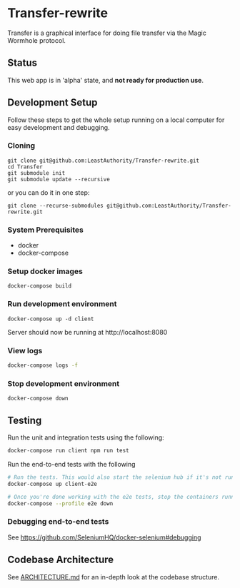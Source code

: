 # Transfer-rewrite

Transfer is a graphical interface for doing file transfer via the Magic Wormhole protocol.

## Status

This web app is in 'alpha' state, and **not ready for production use**.

## Development Setup

Follow these steps to get the whole setup running on a local computer for easy development and debugging.

### Cloning

```
git clone git@github.com:LeastAuthority/Transfer-rewrite.git
cd Transfer
git submodule init
git submodule update --recursive
```

or you can do it in one step:

```
git clone --recurse-submodules git@github.com:LeastAuthority/Transfer-rewrite.git
```

### System Prerequisites

- docker
- docker-compose

### Setup docker images

```
docker-compose build
```

### Run development environment

```
docker-compose up -d client
```

Server should now be running at http://localhost:8080

### View logs

```sh
docker-compose logs -f
```

### Stop development environment

```
docker-compose down
```

## Testing

Run the unit and integration tests using the following:

```sh
docker-compose run client npm run test
```

Run the end-to-end tests with the following

```sh
# Run the tests. This would also start the selenium hub if it's not running yet.
docker-compose up client-e2e

# Once you're done working with the e2e tests, stop the containers running the selenium hub.
docker-compose --profile e2e down
```

### Debugging end-to-end tests

See https://github.com/SeleniumHQ/docker-selenium#debugging

## Codebase Architecture

See [ARCHITECTURE.md](/ARCHITECTURE.md) for an in-depth look at the codebase structure.
